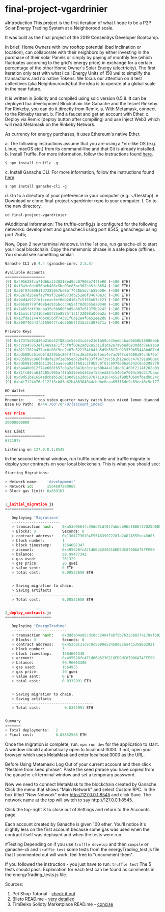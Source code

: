 # final-project-vgardrinier

#Introduction
This project is the first iteration of what I hope to be a P2P Solar Energy Trading System at a Neighborood scale.

It was built as the final project of the 2019 ConsenSys Developer Bootcamp.

 In brief, Home Owners with low rooftop potential (bad inclination or location), can collaborate with their neighbors by either investing in the purchase of their solar Panels or simply by paying of monthly fee (which fluctuates according to the grid's energy price) in exchange for a certain percentage of the other Home Owner's Solar Energy (electricity).
The first iteration only test with what I call Energy Units of 150 wei to simplify the transactions and no native Tokens.
We focus our attention on 4 test collectives (aka Neighbouroods)but the idea is to operate at a global scale in the near future.

It is written in Solidity and compiled using solc version 0.5.8.
It can be deployed toa development Blockchain like Ganache and the tesnet Rinkeby.
For Rinkeby, you can do it directly from Remix.
a. With Metamask, connect to the Rinkeby tesnet.
b. Find a faucet and get an account with Ether.
c. Deploy via Remix (deploy button after compiling) and use Inject Web3 which will read Metamask on the Rinkeby Network.

As currency for energy purchases, it uses Ethereum's native Ether.


a. The following instructions assume that you are using a *nix-like OS (e.g. Linux, macOS etc.) from its command-line and that Git is already installed.
b. Install Truffle.
For more information, follow the instructions found [here](https://truffleframework.com/docs/truffle/getting-started/installation).

`$ npm install truffle -g`

c. Install Ganache CLI.
For more information, follow the instructions found [here](https://truffleframework.com/docs/ganache/quickstart).

`$ npm install ganache-cli -g`

d. Go to a directory of your preference in your computer (e.g. ~/Desktop).
e. Download or clone final-project-vgardrinier repo to your computer.
f. Go to the new directory.

  `cd final-project-vgardrinier `
  
#Additional Information: 
The truffle-config.js is configured for the following networks:
development and ganachecli using port 8545;
ganachegui using port 7545;

Now, Open 2 new terminal windows.
In the 1st one, run ganache-cli to start your local blockchain. Copy the mnemonic phrase in a safe place (offline).
You should see something similar:

```python
Ganache CLI v6.4.4 (ganache-core: 2.5.6)

Available Accounts
==================
(0) 0x495628fca71d66a3230216ed9dc07906a74ffe90 (~100 ETH)
(1) 0xf3a9c0de656beb408c5bc03e83bc362bb5fc8654 (~100 ETH)
(2) 0x56f97d00611d7385057be8bf7430b5dc4b55e58e (~100 ETH)
(3) 0x62e7d26eefa2f09f32e4d873db252e8f04678a3c (~100 ETH)
(4) 0x94d4a922fd1cceae3ef6db2d16c7c5168eb7cf23 (~100 ETH)
(5) 0x06bd8779f468b4d93abccc465af70d0365da0340 (~100 ETH)
(6) 0x7485fdff3dcba35e5b8695bd5a807e51975b9242 (~100 ETH)
(7) 0x1ba1c14241b3e60725e8575f131f22098a0c6a2a (~100 ETH)
(8) 0xe2fda114476bc856df74391f6de2e4f0a52ee2d8 (~100 ETH)
(9) 0x260746b43fa155047fcdd3656ff215a53d07671a (~100 ETH)

Private Keys
==================
(0) 0x173f5d92d39a216e22f88a3c53e31cd3e21e1a59c435edd4bad0b50b18086ebb
(1) 0xc2ca45053ef14e9aa71f35f0f00e2ad92a5311d1da2e7a9bad0930ddd7e6aa69
(2) 0x8211702b477ac0e08f5ce2e67e822154f04fa5d9b58f7c923339b55448bd07cd
(3) 0xbd580b361eb6fd229bbc86f4f7ac36a69a1efaea4e7ac94fcd7608a84c4b76bf
(4) 0x835bb9c966f4dafa20f2e0b5eb72b4fe33ff94739c5b1b12ac8c476391a908ec
(5) 0xadb981b80361139c1eaacea033f681c2f9b8c9f83c0979e06a6242c0a6208270
(6) 0x6a440d012f74e608f657c8a2a5841bc0cc1a60b44a11ded81460f2114f202a03
(7) 0x81fc80ca614305c995af4fa5393e5d365ef5a4ed824c54b5e7694c59d317baac
(8) 0xd8d51be1654adcbab5265188d9162d0687871191074552f98bf0680fbedb024c
(9) 0xb4f7124b76c1122f8cb83a62b486364044cbdbe0caa65316de9c89ec46c5e177

HD Wallet
==================
Mnemonic:      top video quarter nasty catch brass mixed lemon diamond unusual finish toward
Base HD Path:  m/44'/60'/0'/0/{account_index}

Gas Price
==================
20000000000

Gas Limit
==================
6721975

Listening on 127.0.0.1:8545
```

In the second terminal window, run truffle compile and truffle migrate to deploy your contracts on your local blockchain.
This is what you should see:

```python
Starting Migrations:

> Network name:    'development'
> Network id:      1564607200066
> Block gas limit: 0x6691b7


1_initial_migration.js
======================

   Deploying 'Migrations'
   ----------------------
   > transaction hash:    0xa53e9564fc956d91df0f7abbcb96df886f27025d005d34a5b993212245e77837
   > Blocks: 0            Seconds: 0
   > contract address:    0x13dA7736104E95A639072287a2482A55Fec48d03
   > block number:        1
   > block timestamp:     1564607347
   > account:             0x495628fcA71d66a3230216ED9dC07906A74FFE90
   > balance:             99.99477342
   > gas used:            261329
   > gas price:           20 gwei
   > value sent:          0 ETH
   > total cost:          0.00522658 ETH


   > Saving migration to chain.
   > Saving artifacts
   -------------------------------------
   > Total cost:          0.00522658 ETH


2_deploy_contracts.js
=====================

   Deploying 'EnergyTrading'
   -------------------------
   > transaction hash:    0xddda64a95cdc8cc2484fabf5b7b325b037a170af502684a19026f89bb793f7d6
   > Blocks: 0            Seconds: 0
   > contract address:    0x453c8c31c879c5699e524E8dEc6a4c5358E02921
   > block number:        3
   > block timestamp:     1564607348
   > account:             0x495628fcA71d66a3230216ED9dC07906A74FFE90
   > balance:             99.96063386
   > gas used:            1664955
   > gas price:           20 gwei
   > value sent:          0 ETH
   > total cost:          0.0332991 ETH


   > Saving migration to chain.
   > Saving artifacts
   -------------------------------------
   > Total cost:           0.0332991 ETH


Summary
=======
> Total deployments:   2
> Final cost:          0.03852568 ETH
```

Once the migration is complete, run:
`npm run dev` for the application to start. 
A window should automatically open to localhost:3000. If not, open your browser which uses MetaMask and enter localhost:3000 as the URL.

Before Using Metamask:
Log Out of your current account and then click "Restore from seed phrase". Paste the seed phrase you have copied from the ganache-cli terminal window and set a temporary password. 

Now we need to connect MetaMask to the blockchain created by Ganache. Click the menu that shows "Main Network" and select Custom RPC.
In the box titled "New Network" enter http://127.0.0.1:8545 and click Save.
The network name at the top will switch to say http://127.0.0.1:8545.

Click the top-right X to close out of Settings and return to the Accounts page.

Each account created by Ganache is given 100 ether. You'll notice it's slightly less on the first account because some gas was used when the contract itself was deployed and when the tests were run.

#Testing
Depending on if you use `truffle develop` and then `compile` or ganache-cli and `truffle test` some tests from the energyTrading_test.js file that I commented out will work, feel free to "uncomment them". 

If you followed the instruction - you just have to run:
`truffle test`
The 5 tests should pass.
Explanation for each test can be found as comments in the energyTrading_tests.js file.


Sources:
1. Pet Shop Tutorial - [check it out](https://www.trufflesuite.com/tutorials/pet-shop)
2. Bileto READ.me - [very detailed](https://github.com/dev-bootcamp-2019/final-project-feamcor/blob/master/README.md)
3. TimBeiko Solidty Marketplace READ.me - [concise](https://github.com/timbeiko/solidity-marketplace/blob/master/README.md)
